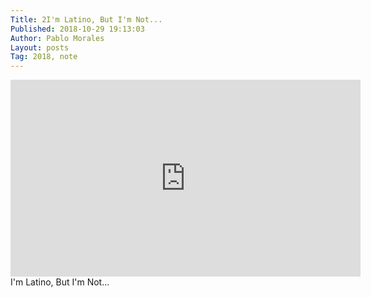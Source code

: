 ```yaml
---
Title: 2I'm Latino, But I'm Not...
Published: 2018-10-29 19:13:03
Author: Pablo Morales
Layout: posts
Tag: 2018, note
---
```

<div class="measure db center f5 f4-ns lh-copy">
   <img class="db w-100 mt4 mt5-ns" src="/static/" alt="">
<iframe class="db w-100 mt4 mt5-ns" width="560" height="315" src="https://www.youtube-nocookie.com/embed/0imzkV15500?si=fERPy8NViW1Aud06" title="YouTube video player" frameborder="0" allow="accelerometer; autoplay; clipboard-write; encrypted-media; gyroscope; picture-in-picture; web-share" allowfullscreen></iframe>
   <div markdown="1">
   I'm Latino, But I'm Not...
    </div>
</div>
